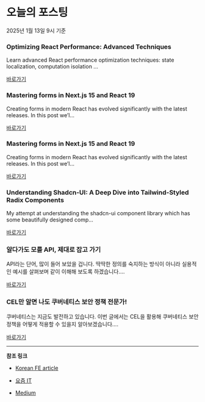 # 오늘의 포스팅 
2025년 1월 13일 9시 기준 

### Optimizing React Performance: Advanced Techniques 

 Learn advanced React performance optimization techniques: state localization, computation isolation ... 

 [바로가기](https://medium.com/m/signin?actionUrl=https%3A%2F%2Fmedium.com%2F_%2Fbookmark%2Fp%2F94796ff2f672&operation=register&redirect=https%3A%2F%2Fmedium.com%2F%40rahul.dinkar%2Foptimizing-react-performance-advanced-techniques-94796ff2f672&source=---recommended_stories---reactjs---0-84----------------bookmark_preview----b226c3da_b628_4f59_aa9c_775ac6e58571-------) 

### Mastering forms in Next.js 15 and React 19 

 Creating forms in modern React has evolved significantly with the latest releases. In this post we’l... 

 [바로가기](https://medium.com/m/signin?actionUrl=https%3A%2F%2Fmedium.com%2F_%2Fbookmark%2Fp%2Fe3d2d783946b&operation=register&redirect=https%3A%2F%2Fmedium.com%2F%40kolbysisk%2Fmastering-forms-in-next-js-15-and-react-19-e3d2d783946b&source=---recommended_stories---nextjs---0-84----------------bookmark_preview----b1d24a55_c379_420d_a3cc_0819300460a0-------) 

### Mastering forms in Next.js 15 and React 19 

 Creating forms in modern React has evolved significantly with the latest releases. In this post we’l... 

 [바로가기](https://medium.com/m/signin?actionUrl=https%3A%2F%2Fmedium.com%2F_%2Fbookmark%2Fp%2Fe3d2d783946b&operation=register&redirect=https%3A%2F%2Fmedium.com%2F%40kolbysisk%2Fmastering-forms-in-next-js-15-and-react-19-e3d2d783946b&source=---recommended_stories---front_end_development---0-84----------------bookmark_preview----93a02329_9147_4cbc_ae82_8ff3ec7e25bb-------) 

### Understanding Shadcn-UI: A Deep Dive into Tailwind-Styled Radix Components 

 My attempt at understanding the shadcn-ui component library which has some beautifully designed comp... 

 [바로가기](https://medium.com/m/signin?actionUrl=https%3A%2F%2Fmedium.com%2F_%2Fbookmark%2Fp%2F12854eae2909&operation=register&redirect=https%3A%2F%2Fsauravmishra1710.medium.com%2Funderstanding-shadcn-ui-a-deep-dive-into-tailwind-styled-radix-components-12854eae2909&source=---recommended_stories---react---0-84----------------bookmark_preview----c0cf3eb9_5f0c_4cfa_b935_cb5ed6dacb97-------) 

### 알다가도 모를 API, 제대로 잡고 가기 

 API라는 단어, 많이 들어 보았을 겁니다. 딱딱한 정의를 숙지하는 방식이 아니라 실용적인 예시를 살펴보며 같이 이해해 보도록 하겠습니다.... 

 [바로가기](https://yozm.wishket.com/magazine/detail/2925/) 

### CEL만 알면 나도 쿠버네티스 보안 정책 전문가! 

 쿠버네티스는 지금도 발전하고 있습니다. 이번 글에서는 CEL을 활용해 쿠버네티스 보안 정책을 어떻게 적용할 수 있을지 알아보겠습니다.... 

 [바로가기](https://yozm.wishket.com/magazine/detail/2922/) 

---

**참조 링크**

- [Korean FE article](https://kofearticle.substack.com) 

- [요즘 IT](https://yozm.wishket.com/magazine) 

- [Medium](https://medium.com) 

